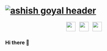 # [![ashish goyal header](https://res.cloudinary.com/ashygoyal/image/upload/v1594585862/Github/cover.png)](https://ashishgoyal.in)
<p align='center'>
<a href="https://twitter.com/ashish_tiff"><img height="30" src="https://res.cloudinary.com/ashygoyal/image/upload/v1594586140/Github/twitter.png"></a>&nbsp;&nbsp;
<a href="https://www.instagram.com/ashygoyal/?hl=en"><img height="30" src="https://res.cloudinary.com/ashygoyal/image/upload/v1594586139/Github/instagram.jpg"></a>&nbsp;&nbsp;
<a href="https://www.linkedin.com/in/ashygoyal/"><img height="30" src="https://res.cloudinary.com/ashygoyal/image/upload/v1594586139/Github/linkedin.png"></a>
</p>

### Hi there 👋

<!--
**Ashygoyal/ashygoyal** is a ✨ _special_ ✨ repository because its `README.md` (this file) appears on your GitHub profile.

Here are some ideas to get you started:

- 🔭 I’m currently working on ...
- 🌱 I’m currently learning ...
- 👯 I’m looking to collaborate on ...
- 🤔 I’m looking for help with ...
- 💬 Ask me about ...
- 📫 How to reach me: ...
- 😄 Pronouns: ...
- ⚡ Fun fact: ...
-->
